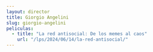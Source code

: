 ```yaml
---
layout: director
title: Giorgio Angelini
slug: giorgio-angelini
peliculas:
  - title: "La red antisocial: De los memes al caos"
    url: "/lps/2024/06/14/la-red-antisocial/"
---
```

